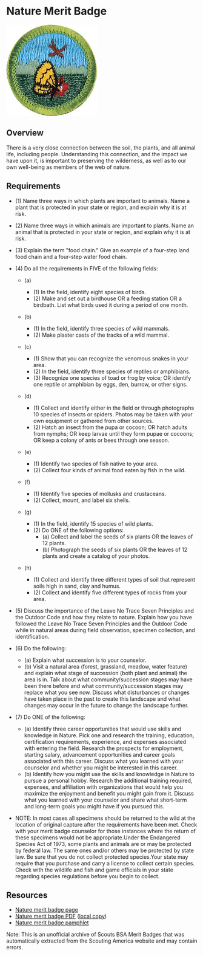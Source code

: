 

# Nature Merit Badge

![Nature Merit Badge](images/nature-merit-badge.jpg)

## Overview



There is a very close connection between the soil, the plants, and all animal life, including people. Understanding this connection, and the impact we have upon it, is important to preserving the wilderness, as well as to our own well-being as members of the web of nature.

## Requirements

* (1) Name three ways in which plants are important to animals. Name a plant that is protected in your state or region, and explain why it is at risk.
* (2) Name three ways in which animals are important to plants. Name an animal that is protected in your state or region, and explain why it is at risk.
* (3) Explain the term "food chain." Give an example of a four-step land food chain and a four-step water food chain.
* (4) Do all the requirements in FIVE of the following fields:
    * (a) 
        * (1) In the field, identify eight species of birds.
        * (2) Make and set out a birdhouse OR a feeding station OR a birdbath. List what birds used it during a period of one month.


    * (b) 
        * (1) In the field, identify three species of wild mammals.
        * (2) Make plaster casts of the tracks of a wild mammal.


    * (c) 
        * (1) Show that you can recognize the venomous snakes in your area.
        * (2) In the field, identify three species of reptiles or amphibians.
        * (3) Recognize one species of toad or frog by voice; OR identify one reptile or amphibian by eggs, den, burrow, or other signs.


    * (d) 
        * (1) Collect and identify either in the field or through photographs 10 species of insects or spiders. Photos may be taken with your own equipment or gathered from other sources.
        * (2) Hatch an insect from the pupa or cocoon; OR hatch adults from nymphs; OR keep larvae until they form pupae or cocoons; OR keep a colony of ants or bees through one season.


    * (e) 
        * (1) Identify two species of fish native to your area.
        * (2) Collect four kinds of animal food eaten by fish in the wild.


    * (f) 
        * (1) Identify five species of mollusks and crustaceans.
        * (2) Collect, mount, and label six shells.


    * (g) 
        * (1) In the field, identify 15 species of wild plants.
        * (2) Do ONE of the following options:
            * (a) Collect and label the seeds of six plants OR the leaves of 12 plants.
            * (b) Photograph the seeds of six plants OR the leaves of 12 plants and create a catalog of your photos.




    * (h) 
        * (1) Collect and identify three different types of soil that represent soils high in sand, clay and humus.
        * (2) Collect and identify five different types of rocks from your area.




* (5) Discuss the importance of the Leave No Trace Seven Principles and the Outdoor Code and how they relate to nature. Explain how you have followed the Leave No Trace Seven Principles and the Outdoor Code while in natural areas during field observation,  specimen collection, and identification.
* (6) Do the following:
    * (a) Explain what succession is to your counselor.
    * (b) Visit a natural area (forest, grassland, meadow, water feature) and explain what stage of succession (both plant and animal) the area is in. Talk about what community/succession stages may have been there before and what community/succession stages may replace what you see now. Discuss what disturbances or changes have taken place in the past to create this landscape and what changes may occur in the future to change the landscape further.


* (7) Do ONE of the following:
    * (a) Identify three career opportunities that would use skills and knowledge in Nature. Pick one and research the training, education, certification requirements, experience, and expenses associated with entering the field. Research the prospects for employment, starting salary, advancement opportunities and career goals associated with this career. Discuss what you learned with your counselor and whether you might be interested in this career.
    * (b) Identify how you might use the skills and knowledge in Nature to pursue a personal hobby. Research the additional training required, expenses, and affiliation with organizations that would help you maximize the enjoyment and benefit you might gain from it. Discuss what you learned with your counselor and share what short-term and long-term goals you might have if you pursued this.


* NOTE: In most cases all specimens should be returned to the wild at the location of original capture after the requirements have been met. Check with your merit badge counselor for those instances where the return of these specimens would not be appropriate.Under the Endangered Species Act of 1973, some plants and animals are or may be protected by federal law. The same ones and/or others may be protected by state law. Be sure that you do not collect protected species.Your state may require that you purchase and carry a license to collect certain species. Check with the wildlife and fish and game officials in your state regarding species regulations before you begin to collect.


## Resources

- [Nature merit badge page](https://www.scouting.org/merit-badges/nature/)
- [Nature merit badge PDF](https://filestore.scouting.org/filestore/Merit_Badge_ReqandRes/2023_Updates/35922(23)_Nature_REQ.pdf) ([local copy](files/nature-merit-badge.pdf))
- [Nature merit badge pamphlet](None)

Note: This is an unofficial archive of Scouts BSA Merit Badges that was automatically extracted from the Scouting America website and may contain errors.